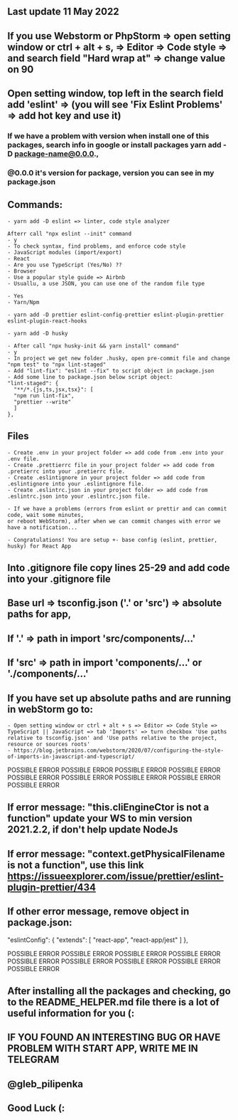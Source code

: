 ## Last update 11 May 2022

## If you use Webstorm or PhpStorm => open setting window or ctrl + alt + s, => Editor => Code style => and search field "Hard wrap at" => change value on 90
## Open setting window, top left in the search field add 'eslint' => (you will see 'Fix Eslint Problems' => add hot key and use it)

### If we have a problem with version when install one of this packages, search info in google or install packages yarn add -D package-name@0.0.0.,
### @0.0.0 it's version for package, version you can see in my package.json

## Commands:
    - yarn add -D eslint => linter, code style analyzer

    Afterr call "npx eslint --init" command
    - y
    - To check syntax, find problems, and enforce code style
    - JavaScript modules (import/export)
    - React
    - Are you use TypeScript (Yes/No) ??
    - Browser
    - Use a popular style guide => Airbnb
    - Usuallu, a use JSON, you can use one of the random file type

    - Yes
    - Yarn/Npm

    - yarn add -D prettier eslint-config-prettier eslint-plugin-prettier eslint-plugin-react-hooks

    - yarn add -D husky

    - After call "npx husky-init && yarn install" command"
    - y
    - In project we get new folder .husky, open pre-commit file and change "npm test" to "npx lint-staged"
    - Add "lint-fix": "eslint --fix" to script object in package.json
    - Add some line to package.json below script object:
    "lint-staged": {
      "**/*.{js,ts,jsx,tsx}": [
      "npm run lint-fix",
      "prettier --write"
      ]
    },

## Files
    - Create .env in your project folder => add code from .env into your .env file.
    - Create .prettierrc file in your project folder => add code from .pretierrc into your .pretierrc file.
    - Create .eslintignore in your project folder => add code from .eslintignore into your .eslintignore file.
    - Create .eslintrc.json in your project folder => add code from .eslintrc.json into your .eslintrc.json file.

    - If we have a problems (errors from eslint or prettir and can commit code, wait some minutes,
    or reboot WebStorm), after when we can commit changes with error we have a notification...

    - Congratulations! You are setup +- base config (eslint, prettier, husky) for React App

## Into .gitignore file copy lines 25-29 and add code into your .gitignore file

## Base url => tsconfig.json ('.' or 'src') => absolute paths for app,
## If '.' => path in import 'src/components/...'
## If 'src' => path in import 'components/...' or './components/...'

## If you have set up absolute paths and are running in webStorm go to:
    - Open setting window or ctrl + alt + s => Editor => Code Style => TypeScript || JavaScript => tab 'Imports' => turn checkbox 'Use paths relative to tsconfig.json' and 'Use paths relative to the project, resource or sources roots'
    - https://blog.jetbrains.com/webstorm/2020/07/configuring-the-style-of-imports-in-javascript-and-typescript/

POSSIBLE ERROR POSSIBLE ERROR POSSIBLE ERROR
POSSIBLE ERROR POSSIBLE ERROR POSSIBLE ERROR
POSSIBLE ERROR POSSIBLE ERROR POSSIBLE ERROR

## If error message: "this.cliEngineCtor is not a function" update your WS to min version 2021.2.2, if don't help update NodeJs
## If error message: "context.getPhysicalFilename is not a function", use this link https://issueexplorer.com/issue/prettier/eslint-plugin-prettier/434
## If other error message, remove object in package.json:

"eslintConfig": {
    "extends": [
        "react-app",
        "react-app/jest"
    ]
},

POSSIBLE ERROR POSSIBLE ERROR POSSIBLE ERROR
POSSIBLE ERROR POSSIBLE ERROR POSSIBLE ERROR
POSSIBLE ERROR POSSIBLE ERROR POSSIBLE ERROR

## After installing all the packages and checking, go to the README_HELPER.md file there is a lot of useful information for you (:

## IF YOU FOUND AN INTERESTING BUG OR HAVE PROBLEM WITH START APP, WRITE ME IN TELEGRAM
## @gleb_pilipenka
## Good Luck (:
